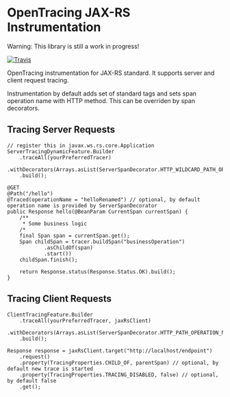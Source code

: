 # OpenTracing JAX-RS Instrumentation

Warning: This library is still a work in progress!

[![Travis](https://travis-ci.org/opentracing-contrib/java-jaxrs.svg?branch=master)](https://travis-ci.org/opentracing-contrib/java-jaxrs)

OpenTracing instrumentation for JAX-RS standard.
It supports server and client request tracing.

Instrumentation by default adds set of standard tags and sets span operation name with HTTP method. 
This can be overriden by span decorators.

## Tracing Server Requests
```
// register this in javax.ws.rs.core.Application
ServerTracingDynamicFeature.Builder
    .traceAll(yourPreferredTracer)
    .withDecorators(Arrays.asList(ServerSpanDecorator.HTTP_WILDCARD_PATH_OPERATION_NAME))
    .build();

@GET
@Path("/hello")
@Traced(operationName = "helloRenamed") // optional, by default operation name is provided by ServerSpanDecorator
public Response hello(@BeanParam CurrentSpan currentSpan) {
    /**
     * Some business logic
    /*
    final Span span = currentSpan.get();
    Span childSpan = tracer.buildSpan("businessOperation")
            .asChildOf(span)
            .start())
    childSpan.finish();

    return Response.status(Response.Status.OK).build();
}
```

## Tracing Client Requests
```
ClientTracingFeature.Builder
    .traceAll(yourPreferredTracer, jaxRsClient)
    .withDecorators(Arrays.asList(ServerSpanDecorator.HTTP_PATH_OPERATION_NAME))
    .build();

Response response = jaxRsClient.target("http://localhost/endpoint")
    .request()
    .property(TracingProperties.CHILD_OF, parentSpan) // optional, by default new trace is started
    .property(TracingProperties.TRACING_DISABLED, false) // optional, by default false
    .get();
```
